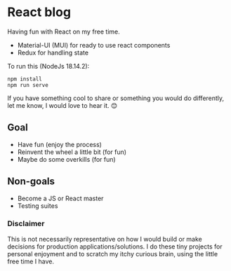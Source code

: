 # React blog

Having fun with React on my free time.

* Material-UI (MUI) for ready to use react components
* Redux for handling state

To run this (NodeJs 18.14.2):

    npm install
    npm run serve

If you have something cool to share or something you would do differently, let me know, I would love to hear it. :blush:

## Goal

* Have fun (enjoy the process) 
* Reinvent the wheel a little bit (for fun)
* Maybe do some overkills (for fun)

## Non-goals

* Become a JS or React master
* Testing suites

### Disclaimer 
 
This is not necessarily representative on how I would build or make decisions for production applications/solutions. I do these tiny projects for personal enjoyment and to scratch my itchy curious brain, using the little free time I have. 
